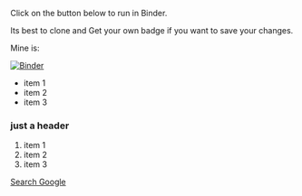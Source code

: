 Click on the button below to run in Binder.

Its best to clone and Get your own badge if you want to save your changes.

Mine is:

[![Binder](https://mybinder.org/badge_logo.svg)](https://mybinder.org/v2/gh/gregbokis/thpday0/master)

- item 1
- item 2
- item 3

### just a header

1. item 1
2. item 2
3. item 3

[Search Google](https://www.google.com)